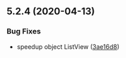 ## 5.2.4 (2020-04-13)


### Bug Fixes

* speedup object ListView ([3ae16d8](https://github.com/phandcock/grampsview/commit/3ae16d867ed9d3ee0b64102d4e9456165647da0c))



